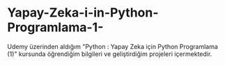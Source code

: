 # Yapay-Zeka-i-in-Python-Programlama-1-
Udemy üzerinden aldığım "Python : Yapay Zeka için Python Programlama (1)" kursunda öğrendiğim bilgileri ve geliştirdiğim projeleri içermektedir.

